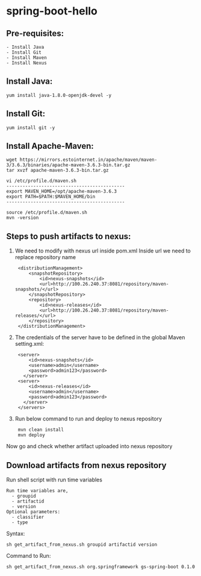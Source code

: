 # spring-boot-hello

## Pre-requisites:
    - Install Java
    - Install Git
    - Install Maven
    - Install Nexus
## Install Java:
    yum install java-1.8.0-openjdk-devel -y
## Install Git:
    yum install git -y
## Install Apache-Maven:
    wget https://mirrors.estointernet.in/apache/maven/maven-3/3.6.3/binaries/apache-maven-3.6.3-bin.tar.gz
    tar xvzf apache-maven-3.6.3-bin.tar.gz

    vi /etc/profile.d/maven.sh
    --------------------------------------------
    export MAVEN_HOME=/opt/apache-maven-3.6.3
    export PATH=$PATH:$MAVEN_HOME/bin
    --------------------------------------------

    source /etc/profile.d/maven.sh
    mvn -version
## Steps to push artifacts to nexus:
1. We need to modify with nexus url inside pom.xml
    Inside url we need to replace repository name 
    
        <distributionManagement>
            <snapshotRepository>
                <id>nexus-snapshots</id>
                <url>http://100.26.240.37:8081/repository/maven-snapshots/</url>
            </snapshotRepository>
            <repository>
                <id>nexus-releases</id>
                <url>http://100.26.240.37:8081/repository/maven-releases/</url>
            </repository>
        </distributionManagement>
2. The credentials of the server have to be defined in the global Maven setting.xml:

        <server>
            <id>nexus-snapshots</id>
            <username>admin</username>
            <password>admin123</password>
          </server>
        <server>
            <id>nexus-releases</id>
            <username>admin</username>
            <password>admin123</password>
          </server>
        </servers>
3. Run below command to run and deploy to nexus repository
    
        mvn clean install
        mvn deploy
Now go and check whether artifact uploaded into nexus repository
## Download artifacts from nexus repository
Run shell script with run time variables
  
    Run time variables are,
      - groupid
      - artifactid
      - version
    Optional parameters:
      - classifier
      - type
Syntax:      

    sh get_artifact_from_nexus.sh groupid artifactid version
Command to Run:
  
    sh get_artifact_from_nexus.sh org.springframework gs-spring-boot 0.1.0
